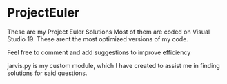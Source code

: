 # ProjectEuler
These are my Project Euler Solutions
Most of them are coded on Visual Studio 19.
These arent the most optimized versions of my code.

Feel free to comment and add suggestions to improve efficiency

jarvis.py is my custom module, which I have created to assist me in finding solutions for said questions. 

